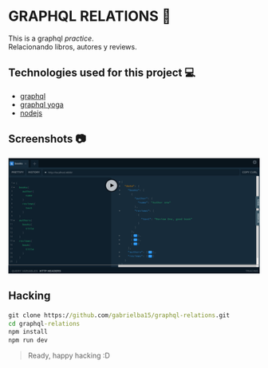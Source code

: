 # GRAPHQL RELATIONS :rocket:

This is a graphql *practice*.  
Relacionando libros, autores y reviews.

## Technologies used for this project :computer:

- [graphql](https://graphql.org/)
- [graphql yoga](https://www.npmjs.com/package/graphql-yoga/v/0.1.0)
- [nodejs](https://nodejs.org/en/)

## Screenshots :camera:

![principal](docs/principal.png)

## Hacking 

```cmd
git clone https://github.com/gabrielba15/graphql-relations.git
cd graphql-relations
npm install  
npm run dev
```

> Ready, happy hacking :D
